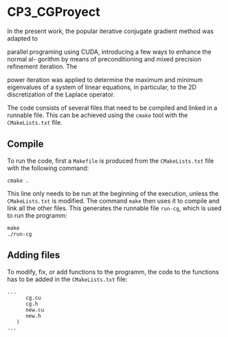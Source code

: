 # CP3_CGProyect

In the present work, the popular iterative conjugate gradient method was adapted to

parallel programing using CUDA, introducing a few ways to enhance the normal al-
gorithm by means of preconditioning and mixed precision refinement iteration. The

power iteration was applied to determine the maximum and minimum eigenvalues
of a system of linear equations, in particular, to the 2D discretization of the Laplace
operator.

The code consists of several files that need to be compiled and linked in a runnable file. 
This can be achieved using the `cmake` tool with the `CMakeLists.txt` file.

## Compile

To run the code, first a `Makefile` is produced from the `CMakeLists.txt` file with the following command:

```
cmake .
```

This line only needs to be run at the beginning of the execution, unless the `CMakeLists.txt` is modified.
The command `make` then uses it to compile and link all the other files. This generates the runnable file `run-cg`, which is used to run the programm:
```
make
./run-cg
```


## Adding files

To modify, fix, or add functions to the programm, the code to the functions has to be added in the `CMakeLists.txt` file:
```
...
      cg.cu
      cg.h
      new.cu
      new.h
   )
...
```


